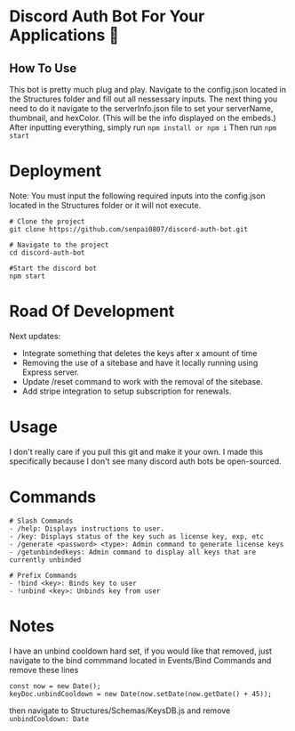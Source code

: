 # Discord Auth Bot For Your Applications 🌙
## How To Use
This bot is pretty much plug and play. Navigate to the config.json located in the Structures folder and fill out all nessessary inputs. 
The next thing you need to do it navigate to the serverInfo.json file to set your serverName, thumbnail, and hexColor. (This will be the info displayed on the embeds.)
After inputting everything, simply run `npm install or npm i`
Then run `npm start`

# Deployment
Note: You must input the following required inputs into the config.json located in the Structures folder or it will not execute.
```
# Clone the project
git clone https://github.com/senpai0807/discord-auth-bot.git

# Navigate to the project
cd discord-auth-bot

#Start the discord bot
npm start
```

# Road Of Development
Next updates: 
- Integrate something that deletes the keys after x amount of time
- Removing the use of a sitebase and have it locally running using Express server.
- Update /reset command to work with the removal of the sitebase.
- Add stripe integration to setup subscription for renewals.

# Usage
I don't really care if you pull this git and make it your own. I made this specifically because I don't see many discord auth bots be open-sourced. 

# Commands
```
# Slash Commands
- /help: Displays instructions to user.
- /key: Displays status of the key such as license key, exp, etc
- /generate <password> <type>: Admin command to generate license keys
- /getunbindedkeys: Admin command to display all keys that are currently unbinded

# Prefix Commands
- !bind <key>: Binds key to user
- !unbind <key>: Unbinds key from user
```

# Notes
I have an unbind cooldown hard set, if you would like that removed, just navigate to the bind commmand located in Events/Bind Commands and remove these lines
```
const now = new Date();
keyDoc.unbindCooldown = new Date(now.setDate(now.getDate() + 45));
```
then navigate to Structures/Schemas/KeysDB.js and remove `unbindCooldown: Date`
